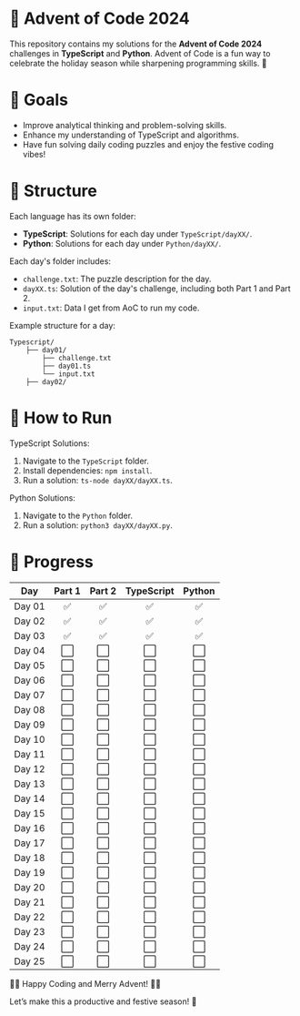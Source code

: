 # 🎄 Advent of Code 2024

This repository contains my solutions for the **Advent of Code 2024** challenges in **TypeScript** and **Python**.
Advent of Code is a fun way to celebrate the holiday season while sharpening programming skills. 🎁

# 🎯 Goals

- Improve analytical thinking and problem-solving skills.
- Enhance my understanding of TypeScript and algorithms.
- Have fun solving daily coding puzzles and enjoy the festive coding vibes!

# 📂 Structure

Each language has its own folder:

- **TypeScript**: Solutions for each day under `TypeScript/dayXX/`.
- **Python**: Solutions for each day under `Python/dayXX/`.

Each day's folder includes:

- `challenge.txt`: The puzzle description for the day.
- `dayXX.ts`: Solution of the day's challenge, including both Part 1 and Part 2.
- `input.txt`: Data I get from AoC to run my code.

Example structure for a day:

    Typescript/
        ├── day01/
            ├── challenge.txt
            ├── day01.ts
            └── input.txt
        ├── day02/

# 🚀 How to Run

TypeScript Solutions:

1. Navigate to the `TypeScript` folder.
2. Install dependencies: `npm install`.
3. Run a solution: `ts-node dayXX/dayXX.ts`.

Python Solutions:

1. Navigate to the `Python` folder.
2. Run a solution: `python3 dayXX/dayXX.py`.

# 🌟 Progress

| Day    | Part 1 | Part 2 | TypeScript | Python |
| ------ | :----: | :----: | :--------: | :----: |
| Day 01 |   ✅   |   ✅   |     ✅     |   ✅   |
| Day 02 |   ✅   |   ✅   |     ✅     |   ✅   |
| Day 03 |   ✅   |   ✅   |     ✅     |   ✅   |
| Day 04 |   ⬜   |   ⬜   |     ⬜     |   ⬜   |
| Day 05 |   ⬜   |   ⬜   |     ⬜     |   ⬜   |
| Day 06 |   ⬜   |   ⬜   |     ⬜     |   ⬜   |
| Day 07 |   ⬜   |   ⬜   |     ⬜     |   ⬜   |
| Day 08 |   ⬜   |   ⬜   |     ⬜     |   ⬜   |
| Day 09 |   ⬜   |   ⬜   |     ⬜     |   ⬜   |
| Day 10 |   ⬜   |   ⬜   |     ⬜     |   ⬜   |
| Day 11 |   ⬜   |   ⬜   |     ⬜     |   ⬜   |
| Day 12 |   ⬜   |   ⬜   |     ⬜     |   ⬜   |
| Day 13 |   ⬜   |   ⬜   |     ⬜     |   ⬜   |
| Day 14 |   ⬜   |   ⬜   |     ⬜     |   ⬜   |
| Day 15 |   ⬜   |   ⬜   |     ⬜     |   ⬜   |
| Day 16 |   ⬜   |   ⬜   |     ⬜     |   ⬜   |
| Day 17 |   ⬜   |   ⬜   |     ⬜     |   ⬜   |
| Day 18 |   ⬜   |   ⬜   |     ⬜     |   ⬜   |
| Day 19 |   ⬜   |   ⬜   |     ⬜     |   ⬜   |
| Day 20 |   ⬜   |   ⬜   |     ⬜     |   ⬜   |
| Day 21 |   ⬜   |   ⬜   |     ⬜     |   ⬜   |
| Day 22 |   ⬜   |   ⬜   |     ⬜     |   ⬜   |
| Day 23 |   ⬜   |   ⬜   |     ⬜     |   ⬜   |
| Day 24 |   ⬜   |   ⬜   |     ⬜     |   ⬜   |
| Day 25 |   ⬜   |   ⬜   |     ⬜     |   ⬜   |

🎅🎄 Happy Coding and Merry Advent! 🎄✨

Let’s make this a productive and festive season! 🎁
